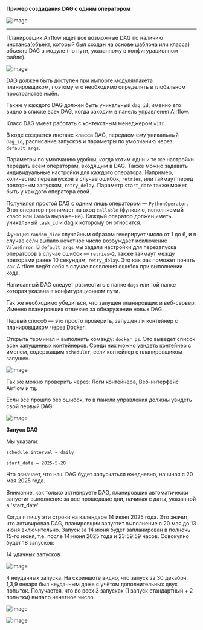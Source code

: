 **Пример создадания DAG с одним оператором**

![image](https://github.com/user-attachments/assets/e724fdbe-4236-4f0d-b341-f4aeb1afc248)

------------------------------------

Планировщик Airflow ищет все возможные DAG по наличию инстанса(объект, который был создан на основе шаблона или класса) объекта DAG в модуле (по пути, указанному в конфигурационном файле).

![image](https://github.com/user-attachments/assets/51cf3f1d-2c91-45f8-bc12-8392171005ae)

DAG должен быть доступен при импорте модуля/пакета планировщиком, поэтому его необходимо определять в глобальном пространстве имён. 

Также у каждого DAG должен быть уникальный `dag_id`, именно его видно в списке всех DAG, когда заходим в панель управления Airflow.

Класс DAG умеет работать с контекстным менеджером `with`. 

В коде создается инстанс класса DAG, передаем ему уникальный `dag_id`, расписание запусков и параметры по умолчанию через `default_args`. 

Параметры по умолчанию удобны, когда хотим одни и те же настройки передать всем операторам, входящим в DAG. Также можно задавать индивидуальные настройки для каждого оператора. Например, количество перезапусков в случае ошибок, `retries`, или таймаут перед повторным запуском, `retry_delay`. Параметр `start_date` также может быть у каждого оператора свой.

Получился простой DAG с одним лишь оператором — `PythonOperator`. Этот оператор принимает на вход `callable` (функцию, исполняемый класс или `lambda` выражение). Каждый оператор должен иметь уникальный `task_id` и dag к которому он относится.

Функция `random_dice` случайным образом генерирует число от 1 до 6, и в случае если выпало нечетное число возбуждает исключение `ValueError`. В `default_args` мы задали настройки для перезапуска операторов в случае ошибок — `retries=2`, также таймаут между повторами равен 10 секундам, `retry_delay`. Это как раз поможет понять как Airflow ведёт себя в случае появления ошибок при выполнении кода.

Написанный DAG следует разместить в папке `dags` или той папке которая указана в конфигурационном пути.

Так же необходимо убедиться, что запущен планировщик и веб-сервер. Именно планировщик отвечает за обнаружение новых DAG.

Первый способ — это просто проверить, запущен ли контейнер с планировщиком через Docker.

Открыть терминал и выполнить команду: `docker ps`. Это выведет список всех запущенных контейнеров. Среди них можно увидеть контейнер с именем, содержащим `scheduler`, если контейнер с планировщиком запущен.

![image](https://github.com/user-attachments/assets/090477db-f2ec-4898-92f8-41fb38acdacc)

Так же можно проверить через: Логи контейнера, Веб-интерфейс Airflow и тд.

Если всё прошло без ошибок, то в панели управления должны увидеть свой первый DAG:

![image](https://github.com/user-attachments/assets/0569a37e-7c24-432d-b2a9-55b227c38de8)

**Запуск DAG**

Мы указали:

```schedule_interval = daily```

```start_date = 2025-5-20```

Что означает, что наш DAG будет запускаться ежедневно, начиная с 20 мая 2025 года.

Внимание, как только активируете DAG, планировщик автоматически запустит выполнение за все прошедшие дни, начиная с даты, указанной в 'start_date'.

Когда я пишу эти строки на календаре 14 июня 2025 года. Это значит, что активировав DAG, планировщик запустит выполнение с 20 мая до 13 июня включительно. Запуск за 14 июня будет запланирован в полночь 15-го июня, т.е. после 14 июня 2025 года и 23:59:59 часов. Совокупно будет 18 запусков:

14 удачных запусков

![image](https://github.com/user-attachments/assets/0d8d1ad0-d490-428b-b944-a0af8e39bf9a)

4 неудачных запуска. На скриншоте видно, что запуск за 30 декабря, 1,3,9 января был неудачным даже с учётом дополнительных двух попыток. Получается, что во всех 3 запусках (1 запуск стандартный + 2 попытки) выпало нечетное число.

![image](https://github.com/user-attachments/assets/3b0f4d19-404b-48ef-a91d-29f2da7d239c)

![image](https://github.com/user-attachments/assets/d906ae43-109f-4eca-9701-d2ea495a8984)
